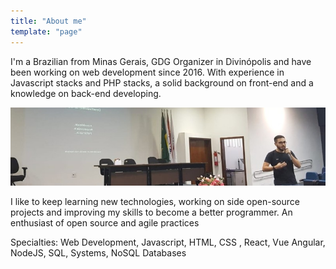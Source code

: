 ```yaml
---
title: "About me"
template: "page"
---
```


I'm a Brazilian from Minas Gerais, GDG Organizer in Divinópolis and have been working on web development since 2016. With experience in Javascript stacks and PHP stacks, a solid background on front-end and a knowledge on back-end developing.

![Gustavo Pereira](/media/cefet.jpg)

I like to keep learning new technologies, working on side open-source projects and improving my skills to become a better programmer. An enthusiast of open source and agile practices

Specialties: Web Development, Javascript, HTML, CSS , React, Vue Angular, NodeJS, SQL, Systems, NoSQL Databases 

